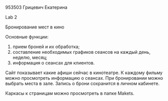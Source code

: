 953503 Грицевич Екатерина 

Lab 2

Бронирование мест в кино

Основные функции:
1. прием броней и их обработка;
2. составление необходимых графиков сеансов на каждый день, неделю, месяц;
3. информация о сеансах для клиентов.

Сайт показывает какие афиши сейчас в кинотеатре. К каждому фильму можно просмотреть информацию о сеансах. При бронировании можно выбрать места в зале. Запись о брони сохранится в личном кабинете.

Каркасы к страницам можно просмотреть в папке Makets.
